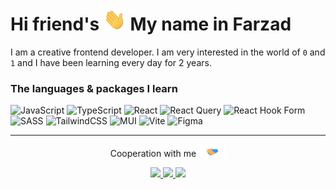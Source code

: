 <h1>
 Hi friend's <img height="35px" src="https://github.com/FarzadVav/FarzadVav/blob/main/hand.gif" /> My name in Farzad
</h1>

I am a creative frontend developer. I am very interested in the world of `0` and `1` and I have been learning every day for 2 years.

### The languages & packages I learn

![JavaScript](https://img.shields.io/badge/javascript-%23323330.svg?style=for-the-badge&logo=javascript&logoColor=%23F7DF1E) ![TypeScript](https://img.shields.io/badge/typescript-%23007ACC.svg?style=for-the-badge&logo=typescript&logoColor=white) ![React](https://img.shields.io/badge/react-%2320232a.svg?style=for-the-badge&logo=react&logoColor=%2361DAFB) ![React Query](https://img.shields.io/badge/-React%20Query-FF4154?style=for-the-badge&logo=react%20query&logoColor=white) ![React Hook Form](https://img.shields.io/badge/React%20Hook%20Form-%23EC5990.svg?style=for-the-badge&logo=reacthookform&logoColor=white) ![SASS](https://img.shields.io/badge/SASS-hotpink.svg?style=for-the-badge&logo=SASS&logoColor=white)
 ![TailwindCSS](https://img.shields.io/badge/tailwindcss-%2338B2AC.svg?style=for-the-badge&logo=tailwind-css&logoColor=white) ![MUI](https://img.shields.io/badge/MUI-%230081CB.svg?style=for-the-badge&logo=mui&logoColor=white) ![Vite](https://img.shields.io/badge/vite-%23646CFF.svg?style=for-the-badge&logo=vite&logoColor=white)
 ![Figma](https://img.shields.io/badge/figma-%23F24E1E.svg?style=for-the-badge&logo=figma&logoColor=white)

 ---

<p align="center">
 Cooperation with me <img height="20px" src="https://github.com/FarzadVav/FarzadVav/blob/main/coop.gif" />
</p>

<p align="center">
 <a href="https://linkedin.com">
  <img src="https://img.shields.io/badge/Linkedin-@farzad_vav-blue?logo=linkedin" />
 </a>
 
 <a href="https://instagram.com/farzad_vav">
  <img src="https://img.shields.io/badge/Instagram-@farzad_vav-red?logo=instagram" />
 </a>
 
 <a href="https://t.me/fz_vav">
  <img src="https://img.shields.io/badge/Telegram-@fz_vav-blue?logo=telegram" />
 </a>
</p>
